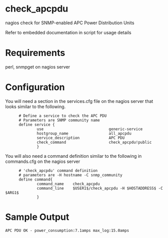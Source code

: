# check_apcpdu
nagios check for SNMP-enabled APC Power Distribution Units

Refer to embedded documentation in script for usage details

# Requirements
perl, snmpget on nagios server

# Configuration
You will need a section in the services.cfg file on the nagios server that looks similar to the following.
```
      # Define a service to check the APC PDU
      # Parameters are SNMP community name
      define service {
              use                             generic-service
              hostgroup_name                  all_apcpdu
              service_description             APC PDU
              check_command                   check_apcpdu!public
              }
```

You will also need a command definition similar to the following in commands.cfg on the nagios server
```
      # 'check_apcpdu' command definition
      # parameters are -H hostname -C snmp_community
      define command{
              command_name    check_apcpdu
              command_line    $USER1$/check_apcpdu -H $HOSTADDRESS$ -C $ARG1$
              }
```

# Sample Output

```
APC PDU OK - power_consumption:7.1amps max_log:15.0amps
```
